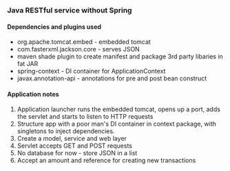 ### Java RESTful service without Spring

#### Dependencies and plugins used 
- org.apache.tomcat.embed - embedded tomcat
- com.fasterxml.jackson.core - serves JSON
- maven shade plugin to create manifest and package 3rd party libaries in fat JAR
- spring-context - DI container for ApplicationContext
- javax.annotation-api - annotations for pre and post bean construct 


#### Application notes
1. Application launcher runs the embedded tomcat, opens up a port, adds the servlet and starts to listen to HTTP requests
2. Structure app with a poor man's DI container in context package, with singletons to inject dependencies.  
3. Create a model, service and web layer
4. Servlet accepts GET and POST requests
5. No database for now - store JSON in a list 
6. Accept an amount and reference for creating new transactions

